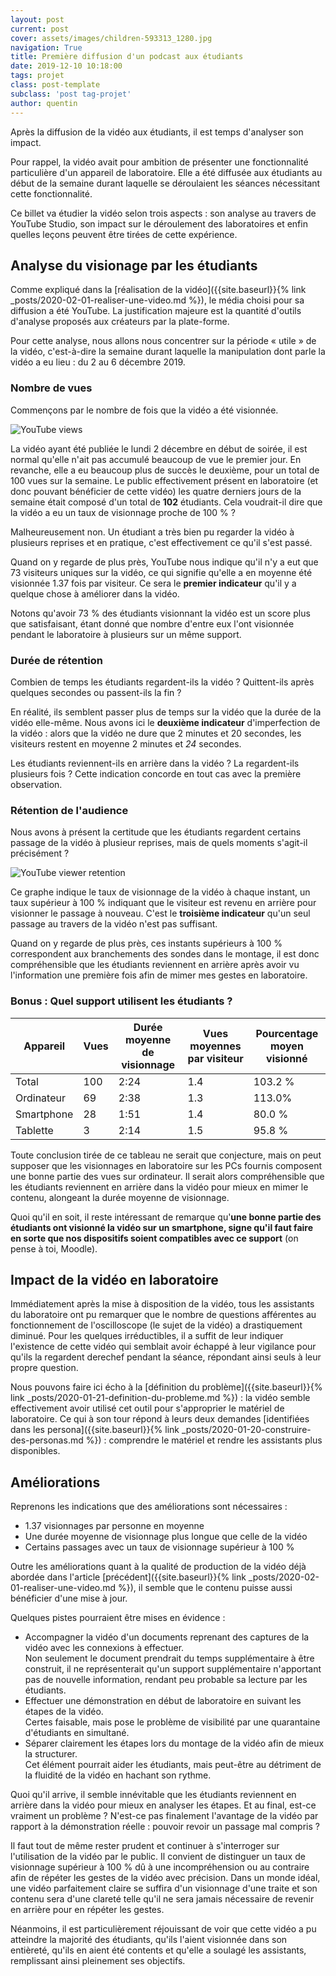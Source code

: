 ```yaml
---
layout: post
current: post
cover: assets/images/children-593313_1280.jpg
navigation: True
title: Première diffusion d'un podcast aux étudiants
date: 2019-12-10 10:18:00
tags: projet
class: post-template
subclass: 'post tag-projet'
author: quentin
---
```

Après la diffusion de la vidéo aux étudiants, il est temps d'analyser son impact.

Pour rappel, la vidéo avait pour ambition de présenter une fonctionnalité particulière d'un appareil de laboratoire.
Elle a été diffusée aux étudiants au début de la semaine durant laquelle se déroulaient les séances nécessitant cette fonctionnalité.

Ce billet va étudier la vidéo selon trois aspects : son analyse au travers de YouTube Studio, son impact sur le déroulement des laboratoires et enfin quelles leçons peuvent être tirées de cette expérience.

## Analyse du visionage par les étudiants
Comme expliqué dans la [réalisation de la vidéo]({{site.baseurl}}{% link _posts/2020-02-01-realiser-une-video.md %}), le média choisi pour sa diffusion a été YouTube.
La justification majeure est la quantité d'outils d'analyse proposés aux créateurs par la plate-forme.

Pour cette analyse, nous allons nous concentrer sur la période « utile » de la vidéo, c'est-à-dire la semaine durant laquelle la manipulation dont parle la vidéo a eu lieu : du 2 au 6 décembre 2019.

### Nombre de vues
Commençons par le nombre de fois que la vidéo a été visionnée.

![YouTube views](assets/images/YouTube-analytics/views.png)

La vidéo ayant été publiée le lundi 2 décembre en début de soirée, il est normal qu'elle n'ait pas accumulé beaucoup de vue le premier jour.
En revanche, elle a eu beaucoup plus de succès le deuxième, pour un total de 100 vues sur la semaine.
Le public effectivement présent en laboratoire (et donc pouvant bénéficier de cette vidéo) les quatre derniers jours de la semaine était composé d'un total de **102** étudiants.
Cela voudrait-il dire que la vidéo a eu un taux de visionnage proche de 100 % ?

Malheureusement non.
Un étudiant a très bien pu regarder la vidéo à plusieurs reprises et en pratique, c'est effectivement ce qu'il s'est passé.

Quand on y regarde de plus près, YouTube nous indique qu'il n'y a eut que 73 visiteurs uniques sur la vidéo, ce qui signifie qu'elle a en moyenne été visionnée 1.37 fois par visiteur.
Ce sera le **premier indicateur** qu'il y a quelque chose à améliorer dans la vidéo.

Notons qu'avoir 73 % des étudiants visionnant la vidéo est un score plus que satisfaisant, étant donné que nombre d'entre eux l'ont visionnée pendant le laboratoire à plusieurs sur un même support.

### Durée de rétention
Combien de temps les étudiants regardent-ils la vidéo ? Quittent-ils après quelques secondes ou passent-ils la fin ?

En réalité, ils semblent passer plus de temps sur la vidéo que la durée de la vidéo elle-même.
Nous avons ici le **deuxième indicateur** d'imperfection de la vidéo : alors que la vidéo ne dure que 2 minutes et 20 secondes, les visiteurs restent en moyenne 2 minutes et *24* secondes.

Les étudiants reviennent-ils en arrière dans la vidéo ? La regardent-ils plusieurs fois ?
Cette indication concorde en tout cas avec la première observation.

### Rétention de l'audience
Nous avons à présent la certitude que les étudiants regardent certains passage de la vidéo à plusieur reprises, mais de quels moments s'agit-il précisément ?

![YouTube viewer retention](assets/images/YouTube-analytics/retention.png)

Ce graphe indique le taux de visionnage de la vidéo à chaque instant, un taux supérieur à 100 % indiquant que le visiteur est revenu en arrière pour visionner le passage à nouveau.
C'est le **troisième indicateur** qu'un seul passage au travers de la vidéo n'est pas suffisant.

Quand on y regarde de plus près, ces instants supérieurs à 100 % correspondent aux branchements des sondes dans le montage, il est donc compréhensible que les étudiants reviennent en arrière après avoir vu l'information une première fois afin de mimer mes gestes en laboratoire.

### Bonus : Quel support utilisent les étudiants ?

| Appareil | Vues | Durée moyenne de visionnage | Vues moyennes par visiteur | Pourcentage moyen visionné |
|----------|------|-----------------------------|----------------------------|----------------------------|
|Total | 100 | 2:24 | 1.4 | 103.2 % |
|Ordinateur | 69 | 2:38 | 1.3 | 113.0% |
|Smartphone | 28 | 1:51 | 1.4 | 80.0 % |
| Tablette | 3 | 2:14 | 1.5 | 95.8 % |

Toute conclusion tirée de ce tableau ne serait que conjecture, mais on peut supposer que les visionnages en laboratoire sur les PCs fournis composent une bonne partie des vues sur ordinateur.
Il serait alors compréhensible que les étudiants reviennent en arrière dans la vidéo pour mieux en mimer le contenu, alongeant la durée moyenne de visionnage.

Quoi qu'il en soit, il reste intéressant de remarque qu'**une bonne partie des étudiants ont visionné la vidéo sur un smartphone, signe qu'il faut faire en sorte que nos dispositifs soient compatibles avec ce support** (on pense à toi, Moodle).



## Impact de la vidéo en laboratoire
Immédiatement après la mise à disposition de la vidéo, tous les assistants du laboratoire ont pu remarquer que le nombre de questions afférentes au fonctionnement de l'oscilloscope (le sujet de la vidéo) a drastiquement diminué.
Pour les quelques irréductibles, il a suffit de leur indiquer l'existence de cette vidéo qui semblait avoir échappé à leur vigilance pour qu'ils la regardent derechef pendant la séance, répondant ainsi seuls à leur propre question.

Nous pouvons faire ici écho à la [définition du problème]({{site.baseurl}}{% link _posts/2020-01-21-definition-du-probleme.md %}) : la vidéo semble effectivement avoir utilisé cet outil pour s'approprier le matériel de laboratoire.
Ce qui à son tour répond à leurs deux demandes [identifiées dans les persona]({{site.baseurl}}{% link _posts/2020-01-20-construire-des-personas.md %}) : comprendre le matériel et rendre les assistants plus disponibles.


## Améliorations
Reprenons les indications que des améliorations sont nécessaires :

- 1.37 visionnages par personne en moyenne
- Une durée moyenne de visionnage plus longue que celle de la vidéo
- Certains passages avec un taux de visionnage supérieur à 100 %

Outre les améliorations quant à la qualité de production de la vidéo déjà abordée dans l'article [précédent]({{site.baseurl}}{% link _posts/2020-02-01-realiser-une-video.md %}), il semble que le contenu puisse aussi bénéficier d'une mise à jour.

Quelques pistes pourraient être mises en évidence :
- Accompagner la vidéo d'un documents reprenant des captures de la vidéo avec les connexions à effectuer.  
Non seulement le document prendrait du temps supplémentaire à être construit, il ne représenterait qu'un support supplémentaire n'apportant pas de nouvelle information, rendant peu probable sa lecture par les étudiants.
- Effectuer une démonstration en début de laboratoire en suivant les étapes de la vidéo.  
Certes faisable, mais pose le problème de visibilité par une quarantaine d'étudiants en simultané.
- Séparer clairement les étapes lors du montage de la vidéo afin de mieux la structurer.  
Cet élément pourrait aider les étudiants, mais peut-être au détriment de la fluidité de la vidéo en hachant son rythme.

Quoi qu'il arrive, il semble innévitable que les étudiants reviennent en arrière dans la vidéo pour mieux en analyser les étapes.
Et au final, est-ce vraiment un problème ? N'est-ce pas finalement l'avantage de la vidéo par rapport à la démonstration réelle : pouvoir revoir un passage mal compris ?

Il faut tout de même rester prudent et continuer à s'interroger sur l'utilisation de la vidéo par le public. Il convient de distinguer un taux de visionnage supérieur à 100 % dû à une incompréhension ou au contraire afin de répéter les gestes de la vidéo avec précision.
Dans un monde idéal, une vidéo parfaitement claire se suffira d'un visionnage d'une traite et son contenu sera d'une clareté telle qu'il ne sera jamais nécessaire de revenir en arrière pour en répéter les gestes.

Néanmoins, il est particulièrement réjouissant de voir que cette vidéo a pu atteindre la majorité des étudiants, qu'ils l'aient visionnée dans son entièreté, qu'ils en aient été contents et qu'elle a soulagé les assistants, remplissant ainsi pleinement ses objectifs.